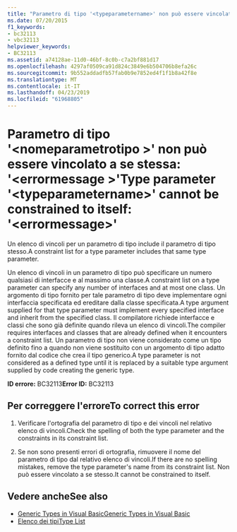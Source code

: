```yaml
---
title: "Parametro di tipo '<typeparametername>' non può essere vincolato a se stessa: '<errormessage>'"
ms.date: 07/20/2015
f1_keywords:
- bc32113
- vbc32113
helpviewer_keywords:
- BC32113
ms.assetid: a74128ae-11d0-46bf-8c0b-c7a2bf881d17
ms.openlocfilehash: 4297af0509ca91d824c3849e6b504706b8efa26c
ms.sourcegitcommit: 9b552addadfb57fab0b9e7852ed4f1f1b8a42f8e
ms.translationtype: MT
ms.contentlocale: it-IT
ms.lasthandoff: 04/23/2019
ms.locfileid: "61968805"
---
```

# <a name="type-parameter-typeparametername-cannot-be-constrained-to-itself-errormessage"></a><span data-ttu-id="28f41-102">Parametro di tipo '\<nomeparametrotipo >' non può essere vincolato a se stessa: '\<errormessage >'</span><span class="sxs-lookup"><span data-stu-id="28f41-102">Type parameter '\<typeparametername>' cannot be constrained to itself: '\<errormessage>'</span></span>
<span data-ttu-id="28f41-103">Un elenco di vincoli per un parametro di tipo include il parametro di tipo stesso.</span><span class="sxs-lookup"><span data-stu-id="28f41-103">A constraint list for a type parameter includes that same type parameter.</span></span>  
  
 <span data-ttu-id="28f41-104">Un elenco di vincoli in un parametro di tipo può specificare un numero qualsiasi di interfacce e al massimo una classe.</span><span class="sxs-lookup"><span data-stu-id="28f41-104">A constraint list on a type parameter can specify any number of interfaces and at most one class.</span></span> <span data-ttu-id="28f41-105">Un argomento di tipo fornito per tale parametro di tipo deve implementare ogni interfaccia specificata ed ereditare dalla classe specificata.</span><span class="sxs-lookup"><span data-stu-id="28f41-105">A type argument supplied for that type parameter must implement every specified interface and inherit from the specified class.</span></span> <span data-ttu-id="28f41-106">Il compilatore richiede interfacce e classi che sono già definite quando rileva un elenco di vincoli.</span><span class="sxs-lookup"><span data-stu-id="28f41-106">The compiler requires interfaces and classes that are already defined when it encounters a constraint list.</span></span> <span data-ttu-id="28f41-107">Un parametro di tipo non viene considerato come un tipo definito fino a quando non viene sostituito con un argomento di tipo adatto fornito dal codice che crea il tipo generico.</span><span class="sxs-lookup"><span data-stu-id="28f41-107">A type parameter is not considered as a defined type until it is replaced by a suitable type argument supplied by code creating the generic type.</span></span>  
  
 <span data-ttu-id="28f41-108">**ID errore:** BC32113</span><span class="sxs-lookup"><span data-stu-id="28f41-108">**Error ID:** BC32113</span></span>  
  
## <a name="to-correct-this-error"></a><span data-ttu-id="28f41-109">Per correggere l'errore</span><span class="sxs-lookup"><span data-stu-id="28f41-109">To correct this error</span></span>  
  
1. <span data-ttu-id="28f41-110">Verificare l'ortografia del parametro di tipo e dei vincoli nel relativo elenco di vincoli.</span><span class="sxs-lookup"><span data-stu-id="28f41-110">Check the spelling of both the type parameter and the constraints in its constraint list.</span></span>  
  
2. <span data-ttu-id="28f41-111">Se non sono presenti errori di ortografia, rimuovere il nome del parametro di tipo dal relativo elenco di vincoli.</span><span class="sxs-lookup"><span data-stu-id="28f41-111">If there are no spelling mistakes, remove the type parameter's name from its constraint list.</span></span> <span data-ttu-id="28f41-112">Non può essere vincolato a se stesso.</span><span class="sxs-lookup"><span data-stu-id="28f41-112">It cannot be constrained to itself.</span></span>  
  
## <a name="see-also"></a><span data-ttu-id="28f41-113">Vedere anche</span><span class="sxs-lookup"><span data-stu-id="28f41-113">See also</span></span>

- [<span data-ttu-id="28f41-114">Generic Types in Visual Basic</span><span class="sxs-lookup"><span data-stu-id="28f41-114">Generic Types in Visual Basic</span></span>](../../visual-basic/programming-guide/language-features/data-types/generic-types.md)
- [<span data-ttu-id="28f41-115">Elenco dei tipi</span><span class="sxs-lookup"><span data-stu-id="28f41-115">Type List</span></span>](../../visual-basic/language-reference/statements/type-list.md)
